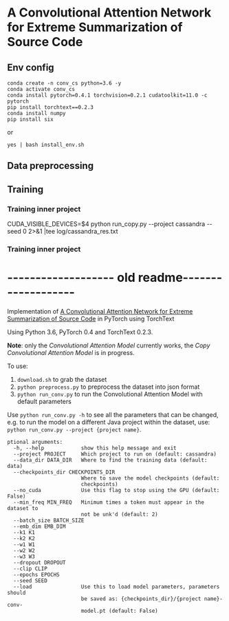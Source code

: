 # A Convolutional Attention Network for Extreme Summarization of Source Code
## Env config

    conda create -n conv_cs python=3.6 -y
    conda activate conv_cs
    conda install pytorch=0.4.1 torchvision=0.2.1 cudatoolkit=11.0 -c pytorch
    pip install torchtext==0.2.3
    conda install numpy
    pip install six
 
or

```
yes | bash install_env.sh
```

## Data preprocessing

## Training

### Training inner project

CUDA_VISIBLE_DEVICES=$4 python run_copy.py --project cassandra --seed 0 2>&1 |tee log/cassandra_res.txt

### Training inner project



# ------------------- old readme-------------------
    
Implementation of [A Convolutional Attention Network for Extreme Summarization of Source Code](https://arxiv.org/abs/1602.03001) in PyTorch using TorchText

Using Python 3.6, PyTorch 0.4 and TorchText 0.2.3.

**Note**: only the *Convolutional Attention Model* currently works, the *Copy Convolutional Attention Model* is in progress.

To use:

1. `download.sh` to grab the dataset
1. `python preprocess.py` to preprocess the dataset into json format
1. `python run_conv.py` to run the Convolutional Attention Model with default parameters

Use `python run_conv.py -h` to see all the parameters that can be changed, e.g. to run the model on a different Java project within the dataset, use: `python run_conv.py --project {project name}`.


    ptional arguments:
      -h, --help            show this help message and exit
      --project PROJECT     Which project to run on (default: cassandra)
      --data_dir DATA_DIR   Where to find the training data (default: data)
      --checkpoints_dir CHECKPOINTS_DIR
                            Where to save the model checkpoints (default:
                            checkpoints)
      --no_cuda             Use this flag to stop using the GPU (default: False)
      --min_freq MIN_FREQ   Minimum times a token must appear in the dataset to
                            not be unk'd (default: 2)
      --batch_size BATCH_SIZE
      --emb_dim EMB_DIM
      --k1 K1
      --k2 K2
      --w1 W1
      --w2 W2
      --w3 W3
      --dropout DROPOUT
      --clip CLIP
      --epochs EPOCHS
      --seed SEED
      --load                Use this to load model parameters, parameters should
                            be saved as: {checkpoints_dir}/{project name}-conv-
                            model.pt (default: False)

